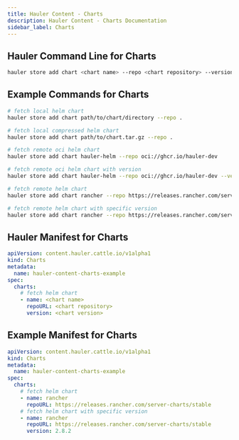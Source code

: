 ```yaml
---
title: Hauler Content - Charts
description: Hauler Content - Charts Documentation
sidebar_label: Charts
---
```


## Hauler Command Line for Charts

```bash
hauler store add chart <chart name> --repo <chart repository> --version <chart version>
```

## Example Commands for Charts

```bash
# fetch local helm chart
hauler store add chart path/to/chart/directory --repo .

# fetch local compressed helm chart
hauler store add chart path/to/chart.tar.gz --repo .

# fetch remote oci helm chart
hauler store add chart hauler-helm --repo oci://ghcr.io/hauler-dev

# fetch remote oci helm chart with version
hauler store add chart hauler-helm --repo oci://ghcr.io/hauler-dev --version 1.0.6

# fetch remote helm chart
hauler store add chart rancher --repo https://releases.rancher.com/server-charts/stable

# fetch remote helm chart with specific version
hauler store add chart rancher --repo https://releases.rancher.com/server-charts/latest --version 2.9.1
```

## Hauler Manifest for Charts

```yaml title="hauler-chart-manifest.yaml"
apiVersion: content.hauler.cattle.io/v1alpha1
kind: Charts
metadata:
  name: hauler-content-charts-example
spec:
  charts:
    # fetch helm chart
    - name: <chart name>
      repoURL: <chart repository>
      version: <chart version>
```

## Example Manifest for Charts

```yaml title="hauler-chart-manifest.yaml"
apiVersion: content.hauler.cattle.io/v1alpha1
kind: Charts
metadata:
  name: hauler-content-charts-example
spec:
  charts:
    # fetch helm chart
    - name: rancher
      repoURL: https://releases.rancher.com/server-charts/stable
    # fetch helm chart with specific version
    - name: rancher
      repoURL: https://releases.rancher.com/server-charts/stable
      version: 2.8.2
```
